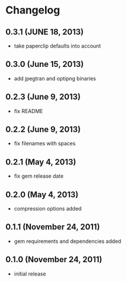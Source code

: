 # Changelog

## 0.3.1 (JUNE 18, 2013)

  * take paperclip defaults into account

## 0.3.0 (June 15, 2013)

  * add jpegtran and optipng binaries

## 0.2.3 (June 9, 2013)

  * fix README

## 0.2.2 (June 9, 2013)

  * fix filenames with spaces

## 0.2.1 (May 4, 2013)

  * fix gem release date

## 0.2.0 (May 4, 2013)

  * compression options added

## 0.1.1 (November 24, 2011)

  * gem requirements and dependencies added

## 0.1.0 (November 24, 2011)

  * initial release

